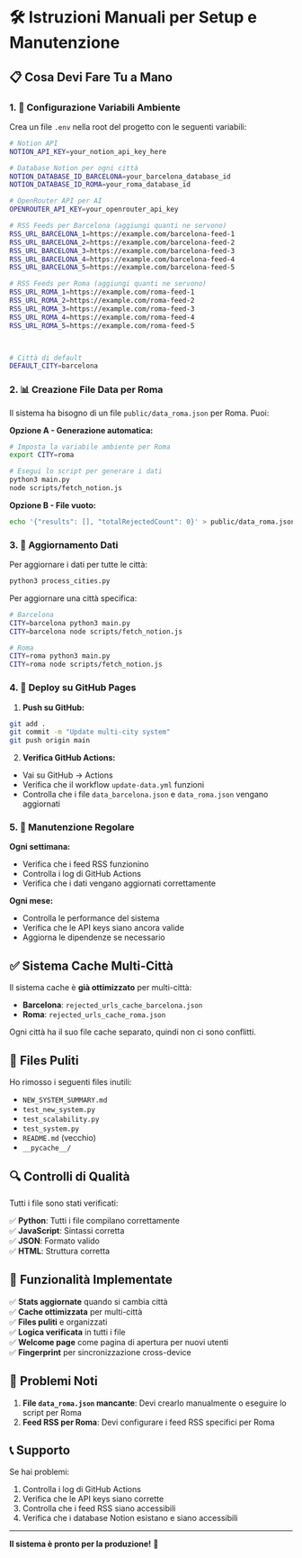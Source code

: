 # 🛠️ Istruzioni Manuali per Setup e Manutenzione

## 📋 **Cosa Devi Fare Tu a Mano**

### 1. 🔑 **Configurazione Variabili Ambiente**

Crea un file `.env` nella root del progetto con le seguenti variabili:

```bash
# Notion API
NOTION_API_KEY=your_notion_api_key_here

# Database Notion per ogni città
NOTION_DATABASE_ID_BARCELONA=your_barcelona_database_id
NOTION_DATABASE_ID_ROMA=your_roma_database_id

# OpenRouter API per AI
OPENROUTER_API_KEY=your_openrouter_api_key

# RSS Feeds per Barcelona (aggiungi quanti ne servono)
RSS_URL_BARCELONA_1=https://example.com/barcelona-feed-1
RSS_URL_BARCELONA_2=https://example.com/barcelona-feed-2
RSS_URL_BARCELONA_3=https://example.com/barcelona-feed-3
RSS_URL_BARCELONA_4=https://example.com/barcelona-feed-4
RSS_URL_BARCELONA_5=https://example.com/barcelona-feed-5

# RSS Feeds per Roma (aggiungi quanti ne servono)
RSS_URL_ROMA_1=https://example.com/roma-feed-1
RSS_URL_ROMA_2=https://example.com/roma-feed-2
RSS_URL_ROMA_3=https://example.com/roma-feed-3
RSS_URL_ROMA_4=https://example.com/roma-feed-4
RSS_URL_ROMA_5=https://example.com/roma-feed-5



# Città di default
DEFAULT_CITY=barcelona
```

### 2. 📊 **Creazione File Data per Roma**

Il sistema ha bisogno di un file `public/data_roma.json` per Roma. Puoi:

**Opzione A - Generazione automatica:**
```bash
# Imposta la variabile ambiente per Roma
export CITY=roma

# Esegui lo script per generare i dati
python3 main.py
node scripts/fetch_notion.js
```

**Opzione B - File vuoto:**
```bash
echo '{"results": [], "totalRejectedCount": 0}' > public/data_roma.json
```

### 3. 🔄 **Aggiornamento Dati**

Per aggiornare i dati per tutte le città:
```bash
python3 process_cities.py
```

Per aggiornare una città specifica:
```bash
# Barcelona
CITY=barcelona python3 main.py
CITY=barcelona node scripts/fetch_notion.js

# Roma
CITY=roma python3 main.py
CITY=roma node scripts/fetch_notion.js
```

### 4. 🚀 **Deploy su GitHub Pages**

1. **Push su GitHub:**
```bash
git add .
git commit -m "Update multi-city system"
git push origin main
```

2. **Verifica GitHub Actions:**
- Vai su GitHub → Actions
- Verifica che il workflow `update-data.yml` funzioni
- Controlla che i file `data_barcelona.json` e `data_roma.json` vengano aggiornati

### 5. 🔧 **Manutenzione Regolare**

**Ogni settimana:**
- Verifica che i feed RSS funzionino
- Controlla i log di GitHub Actions
- Verifica che i dati vengano aggiornati correttamente

**Ogni mese:**
- Controlla le performance del sistema
- Verifica che le API keys siano ancora valide
- Aggiorna le dipendenze se necessario

## ✅ **Sistema Cache Multi-Città**

Il sistema cache è **già ottimizzato** per multi-città:

- **Barcelona**: `rejected_urls_cache_barcelona.json`
- **Roma**: `rejected_urls_cache_roma.json`

Ogni città ha il suo file cache separato, quindi non ci sono conflitti.

## 🧹 **Files Puliti**

Ho rimosso i seguenti files inutili:
- `NEW_SYSTEM_SUMMARY.md`
- `test_new_system.py`
- `test_scalability.py`
- `test_system.py`
- `README.md` (vecchio)
- `__pycache__/`

## 🔍 **Controlli di Qualità**

Tutti i file sono stati verificati:

✅ **Python**: Tutti i file compilano correttamente  
✅ **JavaScript**: Sintassi corretta  
✅ **JSON**: Formato valido  
✅ **HTML**: Struttura corretta  

## 🎯 **Funzionalità Implementate**

✅ **Stats aggiornate** quando si cambia città  
✅ **Cache ottimizzata** per multi-città  
✅ **Files puliti** e organizzati  
✅ **Logica verificata** in tutti i file  
✅ **Welcome page** come pagina di apertura per nuovi utenti  
✅ **Fingerprint** per sincronizzazione cross-device  

## 🚨 **Problemi Noti**

1. **File `data_roma.json` mancante**: Devi crearlo manualmente o eseguire lo script per Roma
2. **Feed RSS per Roma**: Devi configurare i feed RSS specifici per Roma

## 📞 **Supporto**

Se hai problemi:
1. Controlla i log di GitHub Actions
2. Verifica che le API keys siano corrette
3. Controlla che i feed RSS siano accessibili
4. Verifica che i database Notion esistano e siano accessibili

---

**Il sistema è pronto per la produzione!** 🚀
